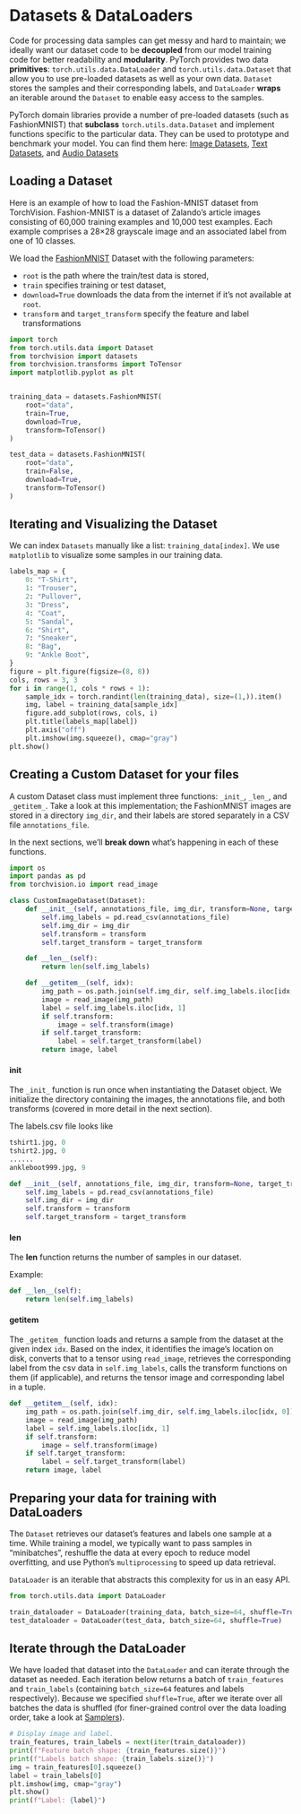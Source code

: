 # Datasets & DataLoaders
Code for processing data samples can get messy and hard to maintain; we ideally want our dataset code to be **decoupled** from our model training code for better readability and **modularity**. PyTorch provides two data **primitives**: `torch.utils.data.DataLoader` and `torch.utils.data.Dataset` that allow you to use pre-loaded datasets as well as your own data. `Dataset` stores the samples and their corresponding labels, and `DataLoader` **wraps** an iterable around the `Dataset` to enable easy access to the samples.

PyTorch domain libraries provide a number of pre-loaded datasets (such as FashionMNIST) that **subclass** `torch.utils.data.Dataset` and implement functions specific to the particular data. They can be used to prototype and benchmark your model. You can find them here: [Image Datasets](https://pytorch.org/vision/stable/datasets.html), [Text Datasets](https://pytorch.org/text/stable/datasets.html), and [Audio Datasets](https://pytorch.org/audio/stable/datasets.html)

## Loading a Dataset
Here is an example of how to load the Fashion-MNIST dataset from TorchVision. Fashion-MNIST is a dataset of Zalando’s article images consisting of 60,000 training examples and 10,000 test examples. Each example comprises a 28×28 grayscale image and an associated label from one of 10 classes.

We load the [FashionMNIST](https://pytorch.org/vision/stable/datasets.html#fashion-mnist) Dataset with the following parameters:
- `root` is the path where the train/test data is stored,
- `train` specifies training or test dataset,
- `download=True` downloads the data from the internet if it’s not available at `root`.
- `transform` and `target_transform` specify the feature and label transformations

```python
import torch
from torch.utils.data import Dataset
from torchvision import datasets
from torchvision.transforms import ToTensor
import matplotlib.pyplot as plt


training_data = datasets.FashionMNIST(
    root="data",
    train=True,
    download=True,
    transform=ToTensor()
)

test_data = datasets.FashionMNIST(
    root="data",
    train=False,
    download=True,
    transform=ToTensor()
)
```

## Iterating and Visualizing the Dataset
We can index `Datasets` manually like a list: `training_data[index]`. We use `matplotlib` to visualize some samples in our training data.
```python
labels_map = {
    0: "T-Shirt",
    1: "Trouser",
    2: "Pullover",
    3: "Dress",
    4: "Coat",
    5: "Sandal",
    6: "Shirt",
    7: "Sneaker",
    8: "Bag",
    9: "Ankle Boot",
}
figure = plt.figure(figsize=(8, 8))
cols, rows = 3, 3
for i in range(1, cols * rows + 1):
    sample_idx = torch.randint(len(training_data), size=(1,)).item()
    img, label = training_data[sample_idx]
    figure.add_subplot(rows, cols, i)
    plt.title(labels_map[label])
    plt.axis("off")
    plt.imshow(img.squeeze(), cmap="gray")
plt.show()
```

## Creating a Custom Dataset for your files
A custom Dataset class must implement three functions: `_init_`, `_len_`, and `_getitem_`. Take a look at this implementation; the FashionMNIST images are stored in a directory `img_dir`, and their labels are stored separately in a CSV file `annotations_file`.

In the next sections, we’ll **break down** what’s happening in each of these functions.
```python
import os
import pandas as pd
from torchvision.io import read_image

class CustomImageDataset(Dataset):
    def __init__(self, annotations_file, img_dir, transform=None, target_transform=None):
        self.img_labels = pd.read_csv(annotations_file)
        self.img_dir = img_dir
        self.transform = transform
        self.target_transform = target_transform

    def __len__(self):
        return len(self.img_labels)

    def __getitem__(self, idx):
        img_path = os.path.join(self.img_dir, self.img_labels.iloc[idx, 0])
        image = read_image(img_path)
        label = self.img_labels.iloc[idx, 1]
        if self.transform:
            image = self.transform(image)
        if self.target_transform:
            label = self.target_transform(label)
        return image, label
```
#### __init__
The `_init_` function is run once when instantiating the Dataset object. We initialize the directory containing the images, the annotations file, and both transforms (covered in more detail in the next section).

The labels.csv file looks like
```python
tshirt1.jpg, 0
tshirt2.jpg, 0
......
ankleboot999.jpg, 9
```
```python
def __init__(self, annotations_file, img_dir, transform=None, target_transform=None):
    self.img_labels = pd.read_csv(annotations_file)
    self.img_dir = img_dir
    self.transform = transform
    self.target_transform = target_transform
```
#### __len__
The __len__ function returns the number of samples in our dataset.

Example:
```python
def __len__(self):
    return len(self.img_labels)
```
#### __getitem__
The `_getitem_` function loads and returns a sample from the dataset at the given index `idx`. Based on the index, it identifies the image’s location on disk, converts that to a tensor using `read_image`, retrieves the corresponding label from the csv data in `self.img_labels`, calls the transform functions on them (if applicable), and returns the tensor image and corresponding label in a tuple.
```python
def __getitem__(self, idx):
    img_path = os.path.join(self.img_dir, self.img_labels.iloc[idx, 0])
    image = read_image(img_path)
    label = self.img_labels.iloc[idx, 1]
    if self.transform:
        image = self.transform(image)
    if self.target_transform:
        label = self.target_transform(label)
    return image, label
```
## Preparing your data for training with DataLoaders
The `Dataset` retrieves our dataset’s features and labels one sample at a time. While training a model, we typically want to pass samples in “minibatches”, reshuffle the data at every epoch to reduce model overfitting, and use Python’s `multiprocessing` to speed up data retrieval.

`DataLoader` is an iterable that abstracts this complexity for us in an easy API.
```python
from torch.utils.data import DataLoader

train_dataloader = DataLoader(training_data, batch_size=64, shuffle=True)
test_dataloader = DataLoader(test_data, batch_size=64, shuffle=True)
```
## Iterate through the DataLoader
We have loaded that dataset into the `DataLoader` and can iterate through the dataset as needed. Each iteration below returns a batch of `train_features` and `train_labels` (containing `batch_size=64` features and labels respectively). Because we specified `shuffle=True`, after we iterate over all batches the data is shuffled (for finer-grained control over the data loading order, take a look at [Samplers](https://pytorch.org/docs/stable/data.html#data-loading-order-and-sampler)).
```python
# Display image and label.
train_features, train_labels = next(iter(train_dataloader))
print(f"Feature batch shape: {train_features.size()}")
print(f"Labels batch shape: {train_labels.size()}")
img = train_features[0].squeeze()
label = train_labels[0]
plt.imshow(img, cmap="gray")
plt.show()
print(f"Label: {label}")
```